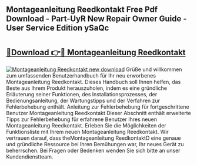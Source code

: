 ## Montageanleitung Reedkontakt Free Pdf Download - Part-UyR New Repair Owner Guide - User Service Edition ySaQc

# <h2><a href="http://df6batt.blite.top/?on=Montageanleitung+Reedkontakt">🔗Download 👉🔴 Montageanleitung Reedkontakt</a></h2>

[![Montageanleitung Reedkontakt new download](https://i.imgur.com/lujVjoI.png)](http://df6batt.blite.top/?on=Montageanleitung+Reedkontakt)
Grüße und willkommen zum umfassenden Benutzerhandbuch für Ihr neu erworbenes Montageanleitung Reedkontakt. Dieses Handbuch soll Ihnen helfen, das Beste aus Ihrem Produkt herauszuholen, indem es eine gründliche Erläuterung seiner Funktionen, des Installationsprozesses, der Bedienungsanleitung, der Wartungstipps und der Verfahren zur Fehlerbehebung enthält. Anleitung zur Fehlerbehebung für fortgeschrittene Benutzer Montageanleitung Reedkontakt Dieser Abschnitt enthält erweiterte Tipps zur Fehlerbehebung für erfahrene Benutzer Ihres neuen Montageanleitung Reedkontakt. Erleben Sie die Möglichkeiten der Funktionsliste mit Ihrem neuen Montageanleitung Reedkontakt. Wir vertrauen darauf, dass theMontageanleitung ReedkontaktD eine genaue und gründliche Ressource bei Ihren Bemühungen war, Ihr neues Gerät zu beherrschen. Bei Fragen oder Bedenken wenden Sie sich bitte an unser Kundendienstteam.
